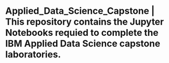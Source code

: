 # Applied_Data_Science_Capstone | This repository contains the Jupyter Notebooks requied to complete the IBM Applied Data Science capstone laboratories. 
